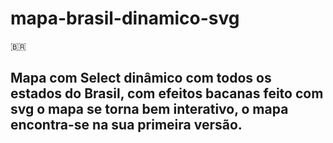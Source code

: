 # mapa-brasil-dinamico-svg
🇧🇷

## Mapa com Select dinâmico com todos os estados do Brasil, com efeitos bacanas feito com svg o mapa se torna bem interativo, o mapa encontra-se na sua primeira versão.
